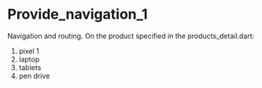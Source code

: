 # Provide_navigation_1

Navigation and routing. On the product specified in the products_detail.dart:
1. pixel 1
2. laptop
3. tablets
4. pen drive


